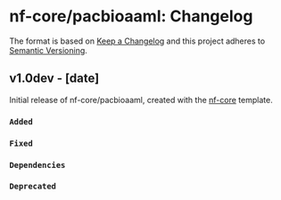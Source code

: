 # nf-core/pacbioaaml: Changelog

The format is based on [Keep a Changelog](http://keepachangelog.com/en/1.0.0/)
and this project adheres to [Semantic Versioning](http://semver.org/spec/v2.0.0.html).

## v1.0dev - [date]

Initial release of nf-core/pacbioaaml, created with the [nf-core](http://nf-co.re/) template.

### `Added`

### `Fixed`

### `Dependencies`

### `Deprecated`
